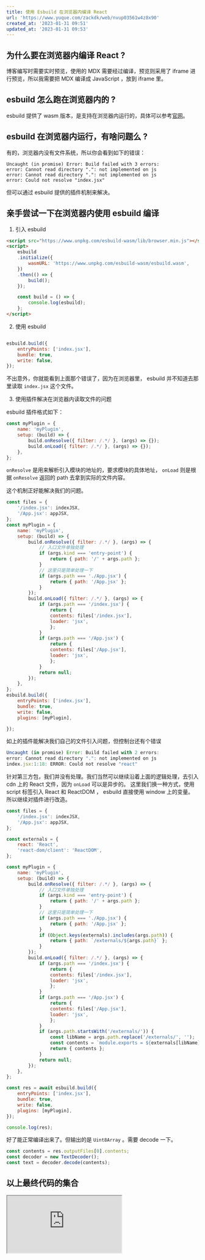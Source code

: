 ```yaml
---
title: 使用 Esbuild 在浏览器内编译 React
url: 'https://www.yuque.com/zackdk/web/nvup03561w4z8x90'
created_at: '2023-01-31 09:51'
updated_at: '2023-01-31 09:53'
---
```


## 为什么要在浏览器内编译 React ?

博客编写时需要实时预览，使用的 MDX 需要经过编译，预览则采用了 iframe 进行预览，所以我需要把 MDX 编译成 JavaScript ，放到 iframe 里。

## esbuild 怎么跑在浏览器内的 ?

esbuild 提供了 wasm 版本，是支持在浏览器内运行的，具体可以参考[官网](https://esbuild.github.io/api/#running-in-the-browser)。

## esbuild 在浏览器内运行，有啥问题么 ?

有的，浏览器内没有文件系统，所以你会看到如下的错误：

```shell
Uncaught (in promise) Error: Build failed with 3 errors:
error: Cannot read directory ".": not implemented on js
error: Cannot read directory ".": not implemented on js
error: Could not resolve "index.jsx"
```

但可以通过 esbuild 提供的插件机制来解决。

## 亲手尝试一下在浏览器内使用 esbuild 编译

1. 引入 esbuild

```html
<script src="https://www.unpkg.com/esbuild-wasm/lib/browser.min.js"></script>
<script>
    esbuild
    .initialize({
        wasmURL: 'https://www.unpkg.com/esbuild-wasm/esbuild.wasm',
    })
    .then(() => {
        build();
    });

    const build = () => {
        console.log(esbuild);
    };
</script>
```

2. 使用 esbuild

```javascript

esbuild.build({
    entryPoints: ['index.jsx'],
    bundle: true,
    write: false,
});
```

不出意外，你就能看到上面那个错误了，因为在浏览器里， esbuild 并不知道去那里读取 `index.jsx` 这个文件。

3. 使用插件解决在浏览器内读取文件的问题

esbuild 插件格式如下：

```javascript
const myPlugin = {
    name: 'myPlugin',
    setup: (build) => {
        build.onResolve({ filter: /.*/ }, (args) => {});
        build.onLoad({ filter: /.*/ }, (args) => {});
    },
};
```

`onResolve` 是用来解析引入模块的地址的，要求模块的具体地址， `onLoad` 则是根据 `onResolve` 返回的 path 去拿到实际的文件内容。

这个机制正好能解决我们的问题。

```javascript
const files = {
    '/index.jsx': indexJSX,
    '/App.jsx': appJSX,
};
const myPlugin = {
    name: 'myPlugin',
    setup: (build) => {
        build.onResolve({ filter: /.*/ }, (args) => {
            // 入口文件单独处理
            if (args.kind === 'entry-point') {
                return { path: '/' + args.path };
            }
            // 这里只是简单处理一下
            if (args.path === './App.jsx') {
                return { path: '/App.jsx' };
            }
        });
        build.onLoad({ filter: /.*/ }, (args) => {
            if (args.path === '/index.jsx') {
                return {
                contents: files['/index.jsx'],
                loader: 'jsx',
                };
            }
            if (args.path === '/App.jsx') {
                return {
                contents: files['/App.jsx'],
                loader: 'jsx',
                };
            }
            return null;
        });
    },
};
esbuild.build({
    entryPoints: ['index.jsx'],
    bundle: true,
    write: false,
    plugins: [myPlugin],

});
```

如上的插件能解决我们自己的文件引入问题，但控制台还有个错误

```javascript
Uncaught (in promise) Error: Build failed with 2 errors:
error: Cannot read directory ".": not implemented on js
index.jsx:1:18: ERROR: Could not resolve "react"
```

针对第三方包，我们并没有处理。我们当然可以继续沿着上面的逻辑处理，去引入 cdn 上的 React 文件，因为 `onLoad` 可以是异步的。
这里我们换一种方式，使用 script 标签引入 React 和 ReactDOM ， esbuild 直接使用 window 上的变量。所以继续对插件进行改造。

```javascript
const files = {
    '/index.jsx': indexJSX,
    '/App.jsx': appJSX,
};

const externals = {
    react: 'React',
    'react-dom/client': 'ReactDOM',
};

const myPlugin = {
    name: 'myPlugin',
    setup: (build) => {
        build.onResolve({ filter: /.*/ }, (args) => {
            // 入口文件单独处理
            if (args.kind === 'entry-point') {
                return { path: '/' + args.path };
            }
            // 这里只是简单处理一下
            if (args.path === './App.jsx') {
                return { path: '/App.jsx' };
            }
            if (Object.keys(externals).includes(args.path)) {
                return { path: `/externals/${args.path}` };
            }
        });
        build.onLoad({ filter: /.*/ }, (args) => {
            if (args.path === '/index.jsx') {
                return {
                contents: files['/index.jsx'],
                loader: 'jsx',
                };
            }
            if (args.path === '/App.jsx') {
                return {
                contents: files['/App.jsx'],
                loader: 'jsx',
                };
            }
            if (args.path.startsWith('/externals/')) {
                const libName = args.path.replace('/externals/', '');
                const contents = `module.exports = ${externals[libName]}`;
                return { contents };
            }
            return null;
        });
    },
};

const res = await esbuild.build({
    entryPoints: ['index.jsx'],
    bundle: true,
    write: false,
    plugins: [myPlugin],
});

console.log(res);
```

好了能正常编译出来了。但输出的是 `Uint8Array` 。需要 decode 一下。

```javascript
const contents = res.outputFiles[0].contents;
const decoder = new TextDecoder();
const text = decoder.decode(contents);
```

## 以上最终代码的集合

<iframe src="https://stackblitz.com/edit/web-platform-tqkzwj?embed=1&file=index.html&hideExplorer=1" />